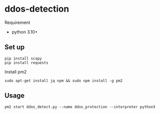 # ddos-detection

Requirement
- python 3.10+

## Set up
```
pip install scapy
pip install requests
```

Install pm2
```
sudo apt-get install jq npm && sudo npm install -g pm2
```

## Usage
```
pm2 start ddos_detect.py --name ddos_protection --interpreter python3
```

